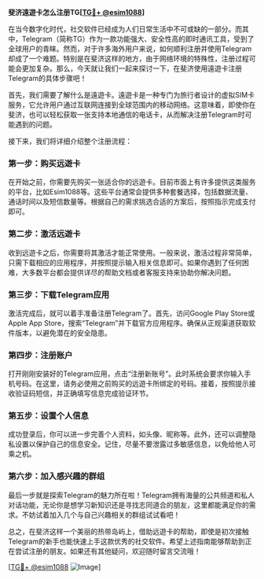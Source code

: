**斐济遠遊卡怎么注册TG[[TG💪+ @esim1088](https://t.me/s/esim1088)]**

在当今数字化时代，社交软件已经成为人们日常生活中不可或缺的一部分。而其中，Telegram（简称TG）作为一款功能强大、安全性高的即时通讯工具，受到了全球用户的青睐。然而，对于许多海外用户来说，如何顺利注册并使用Telegram却成了一个难题。特别是在斐济这样的地方，由于网络环境的特殊性，注册过程可能会更加复杂。那么，今天就让我们一起来探讨一下，在斐济使用遠遊卡注册Telegram的具体步骤吧！

首先，我们需要了解什么是遠遊卡。遠遊卡是一种专门为旅行者设计的虚拟SIM卡服务，它允许用户通过互联网连接到全球范围内的移动网络。这意味着，即使你在斐济，也可以轻松获取一张支持本地通信的电话卡，从而解决注册Telegram时可能遇到的问题。

接下来，我们将详细介绍整个注册流程：

### 第一步：购买远遊卡

在开始之前，你需要先购买一张适合你的远遊卡。目前市面上有许多提供这类服务的平台，比如Esim1088等。这些平台通常会提供多种套餐选择，包括数据流量、通话时间以及短信数量等。根据自己的需求挑选合适的方案后，按照指示完成支付即可。

### 第二步：激活远遊卡

收到远遊卡之后，你需要将其激活才能正常使用。一般来说，激活过程非常简单，只需下载相应的应用程序，并按照提示输入相关信息即可。如果你遇到了任何困难，大多数平台都会提供详尽的帮助文档或者客服支持来协助你解决问题。

### 第三步：下载Telegram应用

激活完成后，就可以着手准备注册Telegram了。首先，访问Google Play Store或Apple App Store，搜索“Telegram”并下载官方应用程序。确保从正规渠道获取软件版本，以避免潜在的安全隐患。

### 第四步：注册账户

打开刚刚安装好的Telegram应用，点击“注册新账号”。此时系统会要求你输入手机号码。在这里，请务必使用之前购买的远遊卡所绑定的号码。接着，按照提示接收验证码短信，并正确填写信息完成验证环节。

### 第五步：设置个人信息

成功登录后，你可以进一步完善个人资料，如头像、昵称等。此外，还可以调整隐私设置以保护自己的信息安全。记住，尽量不要泄露过多敏感信息，以免给他人可乘之机。

### 第六步：加入感兴趣的群组

最后一步就是探索Telegram的魅力所在啦！Telegram拥有海量的公共频道和私人对话功能，无论你是想学习新知识还是寻找志同道合的朋友，这里都能满足你的需求。不妨试着加入几个与自己兴趣相关的群组试试看吧！

总之，在斐济这样一个美丽的热带岛屿上，借助远遊卡的帮助，即使是初次接触Telegram的新手也能快速上手这款优秀的社交软件。希望上述指南能够帮助到正在尝试注册的朋友。如果还有其他疑问，欢迎随时留言交流哦！

[[TG💪+ @esim1088](https://t.me/s/esim1088) ![Image](https://i.postimg.cc/4NQfJmqS/Snipaste-2025-05-13-00-14-12.png)]